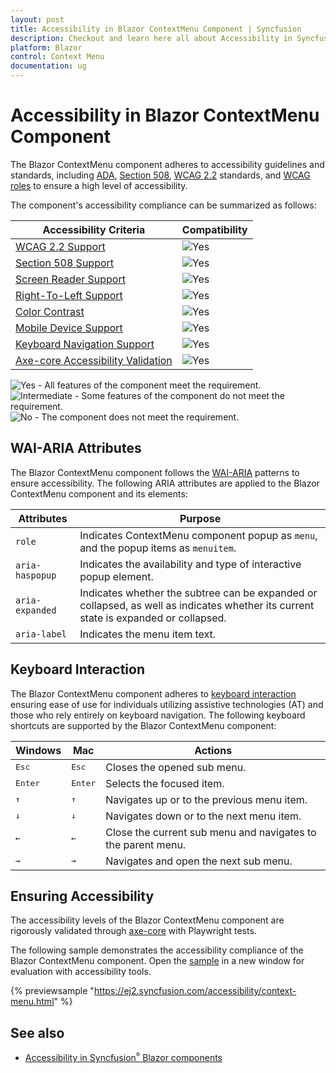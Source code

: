 ```yaml
---
layout: post
title: Accessibility in Blazor ContextMenu Component | Syncfusion
description: Checkout and learn here all about Accessibility in Syncfusion Blazor ContextMenu component and more.
platform: Blazor
control: Context Menu
documentation: ug
---
```


# Accessibility in Blazor ContextMenu Component

The Blazor ContextMenu component adheres to accessibility guidelines and standards, including [ADA](https://www.ada.gov/), [Section 508](https://www.section508.gov/), [WCAG 2.2](https://www.w3.org/TR/WCAG22/) standards, and [WCAG roles](https://www.w3.org/TR/wai-aria/#roles) to ensure a high level of accessibility.

The component's accessibility compliance can be summarized as follows:

| Accessibility Criteria | Compatibility |
| -- | -- |
| [WCAG 2.2 Support](../common/accessibility#accessibility-standards) | <img src="https://cdn.syncfusion.com/content/images/landing-page/yes.png" alt="Yes"> |
| [Section 508 Support](../common/accessibility#accessibility-standards) | <img src="https://cdn.syncfusion.com/content/images/landing-page/yes.png" alt="Yes"> |
| [Screen Reader Support](../common/accessibility#screen-reader-support) | <img src="https://cdn.syncfusion.com/content/images/landing-page/yes.png" alt="Yes">  |
| [Right-To-Left Support](../common/accessibility#right-to-left-support) | <img src="https://cdn.syncfusion.com/content/images/landing-page/yes.png" alt="Yes"> |
| [Color Contrast](../common/accessibility#color-contrast) | <img src="https://cdn.syncfusion.com/content/images/landing-page/yes.png" alt="Yes"> |
| [Mobile Device Support](../common/accessibility#mobile-device-support) | <img src="https://cdn.syncfusion.com/content/images/landing-page/yes.png" alt="Yes"> |
| [Keyboard Navigation Support](../common/accessibility#keyboard-navigation-support) |<img src="https://cdn.syncfusion.com/content/images/landing-page/yes.png" alt="Yes"> |
| [Axe-core Accessibility Validation](../common/accessibility#ensuring-accessibility) | <img src="https://cdn.syncfusion.com/content/images/landing-page/yes.png" alt="Yes"> |

<style>
    .post .post-content img {
        display: inline-block;
        margin: 0.5em 0;
    }
</style>

<div><img src="https://cdn.syncfusion.com/content/images/landing-page/yes.png" alt="Yes"> - All features of the component meet the requirement.</div>

<div><img src="https://cdn.syncfusion.com/content/images/landing-page/intermediate.png" alt="Intermediate"> - Some features of the component do not meet the requirement.</div>

<div><img src="https://cdn.syncfusion.com/content/images/landing-page/no.png" alt="No"> - The component does not meet the requirement.</div>

## WAI-ARIA Attributes

The Blazor ContextMenu component follows the [WAI-ARIA](https://www.w3.org/WAI/ARIA/apg/patterns/menubar/) patterns to ensure accessibility. The following ARIA attributes are applied to the Blazor ContextMenu component and its elements:

| Attributes | Purpose |
| --- | --- |
| `role` | Indicates ContextMenu component popup as `menu`, and the popup items as `menuitem`. |
| `aria-haspopup` | Indicates the availability and type of interactive popup element. |
| `aria-expanded` | Indicates whether the subtree can be expanded or collapsed, as well as indicates whether its current state is expanded or collapsed. |
| `aria-label` | Indicates the menu item text. |

## Keyboard Interaction

The Blazor ContextMenu component adheres to [keyboard interaction](https://www.w3.org/WAI/ARIA/apg/patterns/menubar/#keyboardinteraction) ensuring ease of use for individuals utilizing assistive technologies (AT) and those who rely entirely on keyboard navigation. The following keyboard shortcuts are supported by the Blazor ContextMenu component:

| Windows | Mac | Actions |
| --- | --- | --- |
| <kbd>Esc</kbd> | <kbd>Esc</kbd> | Closes the opened sub menu. |
| <kbd>Enter</kbd> | <kbd>Enter</kbd> | Selects the focused item. |
| <kbd>↑</kbd> | <kbd>↑</kbd> | Navigates up or to the previous menu item. |
| <kbd>↓</kbd> | <kbd>↓</kbd> | Navigates down or to the next menu item. |
| <kbd>←</kbd> | <kbd>←</kbd> | Close the current sub menu and navigates to the parent menu. |
| <kbd>→</kbd> | <kbd>→</kbd> | Navigates and open the next sub menu. |

## Ensuring Accessibility

The accessibility levels of the Blazor ContextMenu component are rigorously validated through [axe-core](https://www.nuget.org/packages/Deque.AxeCore.Playwright) with Playwright tests.

The following sample demonstrates the accessibility compliance of the Blazor ContextMenu component. Open the [sample](https://blazor.syncfusion.com/accessibility/context-menu) in a new window for evaluation with accessibility tools.

{% previewsample "https://ej2.syncfusion.com/accessibility/context-menu.html" %}

## See also

* [Accessibility in Syncfusion<sup style="font-size:70%">&reg;</sup> Blazor components](https://blazor.syncfusion.com/documentation/common/accessibility)